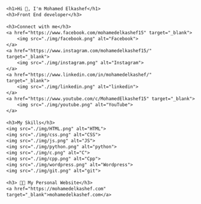     <h1>Hi 👋, I'm Mohamed Elkashef</h1>
    <h3>Front End developer</h3>

    <h3>Connect with me</h3>
    <a href="https://www.facebook.com/mohamedelkashef15" target="_blank">
        <img src="./img/facebook.png" alt="Facebook">
    </a>
    <a href="https://www.instagram.com/mohamedelkashef15/" target="_blank">
        <img src="./img/instagram.png" alt="Instagram">
    </a>
    <a href="https://www.linkedin.com/in/mohamedelkashef/" target="_blank">
        <img src="./img/linkedin.png" alt="linkedin">
    </a>
    <a href="https://www.youtube.com/c/MohamedElkashef15" target="_blank">
        <img src="./img/youtube.png" alt="YouTube">
    </a>

    <h3>My Skills</h3>
    <img src="./img/HTML.png" alt="HTML">
    <img src="./img/css.png" alt="CSS">
    <img src="./img/js.png" alt="JS">
    <img src="./img/python.png" alt="python">
    <img src="./img/c.png" alt="C">
    <img src="./img/cpp.png" alt="Cpp">
    <img src="./img/wordpress.png" alt="Wordpress">
    <img src="./img/git.png" alt="git">

    <h3> 👨‍💻 My Personal Website</h3>
    <a href="https://mohamedelkashef.com" target="_blank">mohamedelkashef.com</a>
